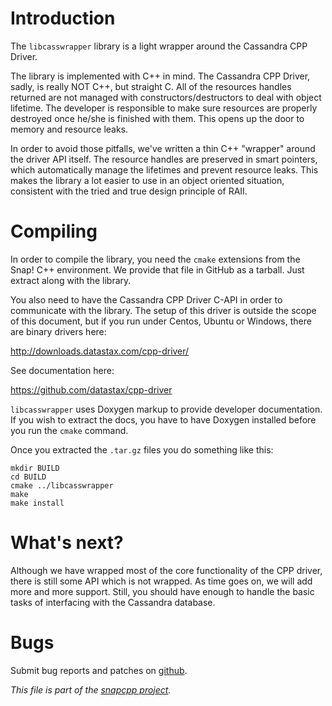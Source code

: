 # Introduction

The `libcasswrapper` library is a light wrapper around the Cassandra
CPP Driver.

The library is implemented with C++ in mind. The Cassandra CPP Driver,
sadly, is really NOT C++, but straight C. All of the resources handles
returned are not managed with constructors/destructors to deal with
object lifetime. The developer is responsible to make sure resources
are properly destroyed once he/she is finished with them. This opens
up the door to memory and resource leaks.

In order to avoid those pitfalls, we've written a thin C++ "wrapper"
around the driver API itself. The resource handles are preserved in
smart pointers, which automatically manage the lifetimes and prevent
resource leaks. This makes the library a lot easier to use in an
object oriented situation, consistent with the tried and true design
principle of RAII.


# Compiling

In order to compile the library, you need the `cmake` extensions from
the Snap! C++ environment. We provide that file in GitHub as
a tarball. Just extract along with the library.

You also need to have the Cassandra CPP Driver C-API in order to
communicate with the library. The setup of this driver is outside
the scope of this document, but if you run under Centos, Ubuntu
or Windows, there are binary drivers here:

http://downloads.datastax.com/cpp-driver/

See documentation here:

https://github.com/datastax/cpp-driver

`libcasswrapper` uses Doxygen markup to provide developer documentation.
If you wish to extract the docs, you have to have Doxygen installed
before you run the `cmake` command.

Once you extracted the `.tar.gz` files you do something like this:

    mkdir BUILD
    cd BUILD
    cmake ../libcasswrapper
    make
    make install


# What's next?

Although we have wrapped most of the core functionality of the CPP driver,
there is still some API which is not wrapped. As time goes on, we will
add more and more support. Still, you should have enough to handle the
basic tasks of interfacing with the Cassandra database.


# Bugs

Submit bug reports and patches on
[github](https://github.com/m2osw/snapwebsites/issues).


_This file is part of the [snapcpp project](https://snapwebsites.org/)._
